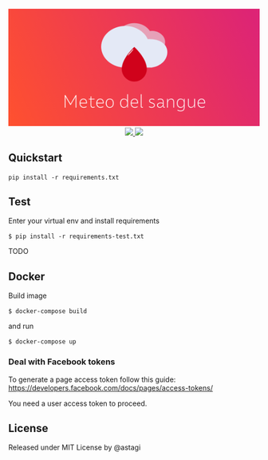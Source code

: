 <p align="center">
    <img src="https://raw.githubusercontent.com/meteosangue/meteosangue.github.io/master/tile-wide.png"/>
    <br>
    <a href="https://codecov.io/gh/meteosangue/meteosangue">
      <img src="https://codecov.io/gh/meteosangue/meteosangue/branch/master/graph/badge.svg" />
    </a>
    <a href="https://travis-ci.org/meteosangue/meteosangue">
      <img src="https://travis-ci.org/meteosangue/meteosangue.svg?branch=master" />
    </a>
</p>

## Quickstart

    pip install -r requirements.txt

## Test

Enter your virtual env and install requirements

    $ pip install -r requirements-test.txt

TODO


## Docker

Build image

    $ docker-compose build

and run

    $ docker-compose up

### Deal with Facebook tokens

To generate a page access token follow this guide: https://developers.facebook.com/docs/pages/access-tokens/

You need a user access token to proceed.

## License

Released under MIT License by @astagi
